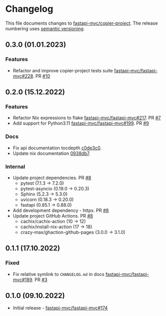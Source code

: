 # Changelog

This file documents changes to [fastapi-mvc/copier-project](https://github.com/fastapi-mvc/copier-project). The release numbering uses [semantic versioning](http://semver.org).

## 0.3.0 (01.01.2023)

### Features

* Refactor and improve copier-project tests suite [fastapi-mvc/fastapi-mvc#228](https://github.com/fastapi-mvc/fastapi-mvc/issues/228). PR [#10](https://github.com/fastapi-mvc/copier-project/pull/10)

## 0.2.0 (15.12.2022)

### Features

* Refactor Nix expressions to flake [fastapi-mvc/fastapi-mvc#217](https://github.com/fastapi-mvc/fastapi-mvc/issues/217). PR [#7](https://github.com/fastapi-mvc/copier-project/pull/7)
* Add support for Python3.11 [fastapi-mvc/fastapi-mvc#199](https://github.com/fastapi-mvc/fastapi-mvc/issues/199). PR [#9](https://github.com/fastapi-mvc/copier-project/pull/9)

### Docs

* Fix api documentation tocdepth [c0de3c0](https://github.com/fastapi-mvc/copier-project/commit/c0de3c07f47dee42cb6ffa974e89e4021d737c38).
* Update nix documentation [0938db7](https://github.com/fastapi-mvc/copier-project/commit/0938db7b519b675a14bba968db9833e013ddc3cc).

### Internal

* Update project dependencies. PR [#8](https://github.com/fastapi-mvc/copier-project/pull/8)
  * pytest (7.1.3 -> 7.2.0)
  * pytest-asyncio (0.19.0 -> 0.20.3)
  * Sphinx (5.2.3 -> 5.3.0)
  * uvicorn (0.18.3 -> 0.20.0)
  * fastapi (0.85.1 -> 0.88.0)
* Add development dependency - httpx. PR [#8](https://github.com/fastapi-mvc/copier-project/pull/8)
* Update project GitHub Actions. PR [#8](https://github.com/fastapi-mvc/copier-project/pull/8)
  * cachix/cachix-action (10 -> 12)
  * cachix/install-nix-action (17 -> 18)
  * crazy-max/ghaction-github-pages (3.0.0 -> 3.1.0)

## 0.1.1 (17.10.2022)

### Fixed

* Fix relative symlink to `CHANGELOG.md` in docs [fastapi-mvc/fastapi-mvc#189](https://github.com/fastapi-mvc/fastapi-mvc/issues/189). PR [#3](https://github.com/fastapi-mvc/copier-project/pull/3)

## 0.1.0 (09.10.2022)

* Initial release - [fastapi-mvc/fastapi-mvc#174](https://github.com/fastapi-mvc/fastapi-mvc/issues/174)
